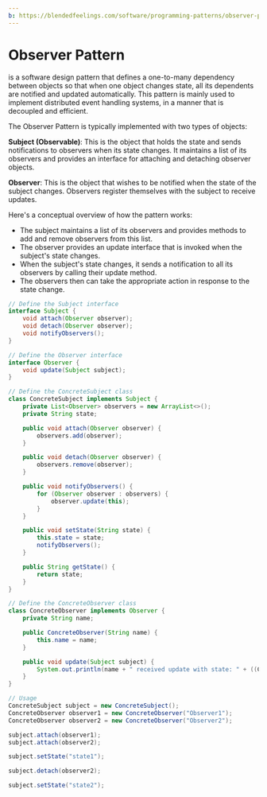 ```yaml
---
b: https://blendedfeelings.com/software/programming-patterns/observer-pattern.md
---
```


# Observer Pattern
is a software design pattern that defines a one-to-many dependency between objects so that when one object changes state, all its dependents are notified and updated automatically. This pattern is mainly used to implement distributed event handling systems, in a manner that is decoupled and efficient.

The Observer Pattern is typically implemented with two types of objects:

**Subject (Observable)**: This is the object that holds the state and sends notifications to observers when its state changes. It maintains a list of its observers and provides an interface for attaching and detaching observer objects.

**Observer**: This is the object that wishes to be notified when the state of the subject changes. Observers register themselves with the subject to receive updates.

Here's a conceptual overview of how the pattern works:

- The subject maintains a list of its observers and provides methods to add and remove observers from this list.
- The observer provides an update interface that is invoked when the subject's state changes.
- When the subject's state changes, it sends a notification to all its observers by calling their update method.
- The observers then can take the appropriate action in response to the state change.

```java
// Define the Subject interface
interface Subject {
    void attach(Observer observer);
    void detach(Observer observer);
    void notifyObservers();
}

// Define the Observer interface
interface Observer {
    void update(Subject subject);
}

// Define the ConcreteSubject class
class ConcreteSubject implements Subject {
    private List<Observer> observers = new ArrayList<>();
    private String state;

    public void attach(Observer observer) {
        observers.add(observer);
    }

    public void detach(Observer observer) {
        observers.remove(observer);
    }

    public void notifyObservers() {
        for (Observer observer : observers) {
            observer.update(this);
        }
    }

    public void setState(String state) {
        this.state = state;
        notifyObservers();
    }

    public String getState() {
        return state;
    }
}

// Define the ConcreteObserver class
class ConcreteObserver implements Observer {
    private String name;

    public ConcreteObserver(String name) {
        this.name = name;
    }

    public void update(Subject subject) {
        System.out.println(name + " received update with state: " + ((ConcreteSubject) subject).getState());
    }
}

// Usage
ConcreteSubject subject = new ConcreteSubject();
ConcreteObserver observer1 = new ConcreteObserver("Observer1");
ConcreteObserver observer2 = new ConcreteObserver("Observer2");

subject.attach(observer1);
subject.attach(observer2);

subject.setState("state1");

subject.detach(observer2);

subject.setState("state2");

```